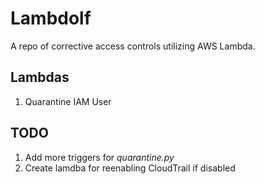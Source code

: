 # Lambdolf
A repo of corrective access controls utilizing AWS Lambda.

## Lambdas
1. Quarantine IAM User

## TODO
1. Add more triggers for _quarantine.py_
1. Create lamdba for reenabling CloudTrail if disabled
